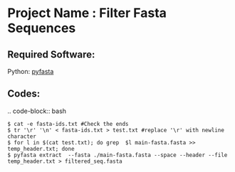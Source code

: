 Project Name : Filter Fasta Sequences
=====================================

Required Software:
------------------

Python: [pyfasta](https://pypi.python.org/packages/source/p/pyfasta/pyfasta-0.5.2.tar.gz)

Codes:
------

.. code-block:: bash

    $ cat -e fasta-ids.txt #Check the ends
    $ tr '\r' '\n' < fasta-ids.txt > test.txt #replace '\r' with newline character
    $ for l in $(cat test.txt); do grep  $l main-fasta.fasta >> temp_header.txt; done
    $ pyfasta extract  --fasta ./main-fasta.fasta --space --header --file temp_header.txt > filtered_seq.fasta
